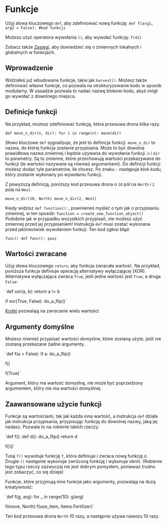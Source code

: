 # Funkcje
Użyj słowa kluczowego `def`, aby zdefiniować nową funkcję:
`def f(arg1, arg2 = False):
	#kod funkcji`

Możesz użyć operatora wywołania `()`, aby wywołać funkcję:
`f(42)`

Zobacz także [Zasięgi](docs/scripting/scopes.md), aby dowiedzieć się o zmiennych lokalnych i globalnych w funkcjach.

## Wprowadzenie
Widziałeś już wbudowane funkcje, takie jak `harvest()`.
Możesz także definiować własne funkcje, co pozwala na strukturyzowanie kodu w sposób modularny. W zasadzie pozwala to nadać nazwę blokowi kodu, abyś mógł go wywołać z dowolnego miejsca.

## Definicje funkcji
Na przykład, możesz zdefiniować funkcję, która przesuwa drona kilka razy.

`def move_n_dir(n, dir):
	for i in range(n):
		move(dir)`

Słowo kluczowe `def` sygnalizuje, że jest to definicja funkcji. 
`move_n_dir` to nazwa, do której funkcja zostanie przypisana. Może to być dowolna prawidłowa nazwa zmiennej i będzie używana do wywołania funkcji.
`n` i `dir` to parametry. Są to zmienne, które przechowują wartości przekazywane do funkcji (te wartości nazywane są również argumentami). Do definicji funkcji możesz dodać tyle parametrów, ile chcesz.
Po znaku `:` następuje blok kodu, który zostanie wykonany po wywołaniu funkcji.

Z powyższą definicją, poniższy kod przesuwa drona o `10` pól na `North` i `2` pola na `West`.

`move_n_dir(10, North)
move_n_dir(2, West)`

Kiedy widzisz `def function():`, powinieneś myśleć o tym jak o przypisaniu zmiennej, w ten sposób:
`function = create_new_function_object()`
Podobnie jak w przypadku wszystkich przypisań, nie możesz użyć zmiennej przed jej przypisaniem!
Instrukcja `def` musi zostać wykonana przed jakimkolwiek wywołaniem funkcji.
Ten kod zgłosi błąd:

`func()
def func():
	pass`

## Wartości zwracane
Użyj słowa kluczowego `return`, aby funkcja zwracała wartość. 
Na przykład, poniższa funkcja definiuje operację alternatywy wyłączającej (XOR). Alternatywa wyłączająca zwraca `True`, jeśli jedna wartość jest `True`, a druga `False`:

`def xor(a, b):
	return a != b

if xor(True, False):
	do_a_flip()`

[Krotki](docs/scripting/tuples.md) pozwalają na zwracanie wielu wartości.

## Argumenty domyślne
Możesz również przypisać wartości domyślne, które zostaną użyte, jeśli nie zostaną przekazane żadne argumenty.

`def f(a = False):
	if a:
		do_a_flip()

f()

f(True)`

Argument, który ma wartość domyślną, nie może być poprzedzony argumentem, który nie ma wartości domyślnej.

## Zaawansowane użycie funkcji
Funkcje są wartościami, tak jak każda inna wartość, a instrukcja `def` działa jak instrukcja przypisania, przypisując funkcję do dowolnej nazwy, jaką jej nadasz.
Pozwala to na robienie takich rzeczy:

`def f():
	def d():
		do_a_flip()
	return d

f()()`

Tutaj `f()` wywołuje funkcję `f`, która definiuje i zwraca nową funkcję `d`. Drugie `()` następnie wykonuje zwróconą funkcję i wykonuje obrót.
(Robienie tego typu rzeczy zazwyczaj nie jest dobrym pomysłem, ponieważ trudno jest zobaczyć, co się dzieje)

Funkcje, które przyjmują inne funkcje jako argumenty, pozwalają na dużą kreatywność:

`def f(g, arg):
	for _ in range(10):
		g(arg)

f(move, North)
f(use_item, Items.Fertilizer)`

Ten kod przesuwa drona `North` 10 razy, a następnie używa nawozu 10 razy.